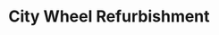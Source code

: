---
title: "City Wheel Refurbishment"
url: /birmingham/city-wheel-refurbishment/
shop: car repair
---